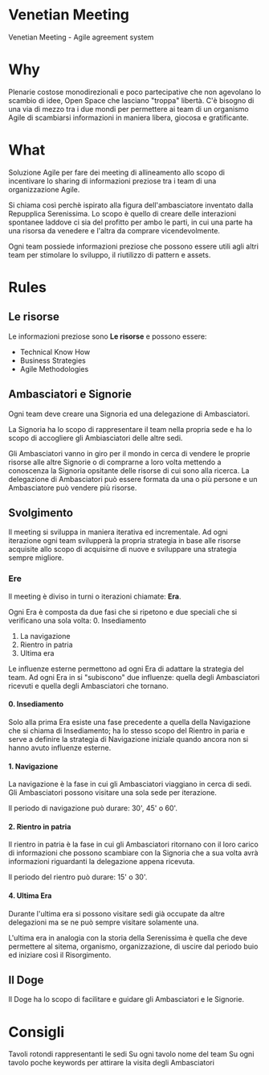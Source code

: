 # Venetian Meeting
Venetian Meeting - Agile agreement system

# Why

Plenarie costose monodirezionali e poco partecipative che non agevolano lo scambio di idee, Open Space che lasciano "troppa" libertà. 
C'è bisogno di una via di mezzo tra i due mondi per permettere ai team di un organismo Agile di scambiarsi informazioni in maniera libera, giocosa e gratificante.

# What

Soluzione Agile per fare dei meeting di allineamento allo scopo di incentivare lo sharing di informazioni preziose tra i team di una organizzazione Agile.

Si chiama così perchè ispirato alla figura dell'ambasciatore inventato dalla Repupplica Serenissima.
Lo scopo è quello di creare delle interazioni spontanee laddove ci sia del profitto per ambo le parti, in cui una parte ha una risorsa da venedere e l'altra da comprare vicendevolmente.

Ogni team possiede informazioni preziose che possono essere utili agli altri team per stimolare lo sviluppo, il riutilizzo di pattern e assets.

# Rules

## Le risorse
Le informazioni preziose sono **Le risorse** e possono essere:
 - Technical Know How
 - Business Strategies
 - Agile Methodologies
 
## Ambasciatori e Signorie
Ogni team deve creare una Signoria ed una delegazione di Ambasciatori.

La Signoria ha lo scopo di rappresentare il team nella propria sede e ha lo scopo di accogliere gli Ambiasciatori delle altre sedi.

Gli Ambasciatori vanno in giro per il mondo in cerca di vendere le proprie risorse alle altre Signorie o di comprarne a loro volta mettendo a conoscenza la Signoria opsitante delle risorse di cui sono alla ricerca.
La delegazione di Ambasciatori può essere formata da una o più persone e un Ambasciatore può vendere più risorse.

## Svolgimento

Il meeting si sviluppa in maniera iterativa ed incrementale.
Ad ogni iterazione ogni team svilupperà la propria strategia in base alle risorse acquisite allo scopo di acquisirne di nuove e sviluppare una strategia sempre migliore.

### Ere

Il meeting è diviso in turni o iterazioni chiamate: **Era**.

Ogni Era è composta da due fasi che si ripetono e due speciali che si verificano una sola volta: 
 0. Insediamento
 1. La navigazione
 2. Rientro in patria
 3. Ultima era

Le influenze esterne permettono ad ogni Era di adattare la strategia del team. Ad ogni Era in si "subiscono" due influenze: quella degli Ambasciatori ricevuti e quella degli Ambasciatori che tornano.

#### 0. Insediamento
Solo alla prima Era esiste una fase precedente a quella della Navigazione che si chiama di Insediamento; ha lo stesso scopo del Rientro in paria e serve a definire la strategia di Navigazione iniziale quando ancora non si hanno avuto influenze esterne.

#### 1. Navigazione
La navigazione è la fase in cui gli Ambasciatori viaggiano in cerca di sedi. Gli Ambasciatori possono visitare una sola sede per iterazione.

Il periodo di navigazione può durare: 30', 45' o 60'.

#### 2. Rientro in patria
Il rientro in patria è la fase in cui gli Ambasciatori ritornano con il loro carico di informazioni che possono scambiare con la Signoria che a sua volta avrà informazioni riguardanti la delegazione appena ricevuta.

Il periodo del rientro può durare: 15' o 30'.

#### 4. Ultima Era
Durante l'ultima era si possono visitare sedi già occupate da altre delegazioni ma se ne può sempre visitare solamente una.

L'ultima era in analogia con la storia della Serenissima è quella che deve permettere al sitema, organismo, organizzazione, di uscire dal periodo buio ed iniziare così il Risorgimento.

## Il Doge

Il Doge ha lo scopo di facilitare e guidare gli Ambasciatori  e le Signorie.

# Consigli

Tavoli rotondi rappresentanti le sedi
Su ogni tavolo nome del team
Su ogni tavolo poche keywords per attirare la visita degli Ambasciatori

